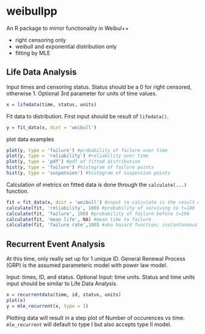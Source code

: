# weibullpp
An R package to mirror functionality in Weibul++

* right censoring only
* weibull and exponential distribution only
* fitting by MLE

## Life Data Analysis
Input times and censoring status. 
Status should be a 0 for right censored, otherwise 1.
Optional 3rd parameter for units of time values.
```R
x = lifedata(time, status, units)
```
Fit data to distribution. First input should be result of `lifedata()`.
```R
y = fit_data(x, dist = 'weibull')
```
plot data examples
```R
plot(y, type = 'failure') #probability of failure over time
plot(y, type = 'reliability') #reliability over time
plot(y, type = 'pdf') #pdf of fitted distribution
hist(y, type = 'failure') #histogram of failure points
hist(y, type = 'suspension') #histogram of suspension points
```

Calculation of metrics on fitted data is done through the `calculate(...)` function.
```R
fit = fit_data(x, dist = 'weibull') #input to calculate is the result of fit_data
calculate(fit, 'reliability', 100) #probability of surviving to t=100
calculate(fit, 'failure', 100) #probability of failure before t=100
calculate(fit, 'mean life', NA) #mean time to failure
calculate(fit, 'failure rate',100) #aka hazard function; instantaneous number of failures per unit time at t = 100
```

## Recurrent Event Analysis
At this time, only really set up for 1 unique ID.
General Renewal Process (GRP) is the assumed parameteric model with power law model.

Input: times, ID, and status.
Optional Input: time units.
Status and time units input should be similar to Life Data Analysis.
```R
x = recurrentdata(time, id, status, units)
plot(x)
y = mle_recurrent(x, type = 1)
```
Plotting data will result in a step plot of Number of occurences vs time.
`mle_recurrent` will default to type I but also accepts type II model.

